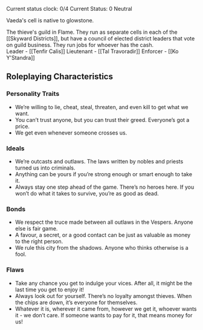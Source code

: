 Current status clock: 0/4
Current Status: 0 Neutral

Vaeda's cell is native to glowstone.

The thieve's guild in Flame. They run as separate cells in each of the [[Skyward Districts]], but have a council of elected district leaders that vote on guild business. They run jobs for whoever has the cash.
<br />
Leader - [[Tenfir Calis]]
Lieutenant -  [[Tal Travoradir]]
Enforcer - [[Ko Y'Standra]] 

## Roleplaying Characteristics

### Personality Traits
- We’re willing to lie, cheat, steal, threaten, and even kill to get what we want.
- You can’t trust anyone, but you can trust their greed. Everyone’s got a price.
-  We get even whenever someone crosses us.

### Ideals
- We’re outcasts and outlaws. The laws written by nobles and priests turned us into criminals.
- Anything can be yours if you’re strong enough or smart enough to take it.
- Always stay one step ahead of the game. There’s no heroes here. If you won’t do what it takes to survive, you’re as good as dead.

### Bonds
- We respect the truce made between all outlaws in the Vespers. Anyone else is fair game.
- A favour, a secret, or a good contact can be just as valuable as money to the right person.
- We rule this city from the shadows. Anyone who thinks otherwise is a fool.

### Flaws
- Take any chance you get to indulge your vices. After all, it might be the last time you get to enjoy it!
- Always look out for yourself. There’s no loyalty amongst thieves. When the chips are down, it’s everyone for themselves.
- Whatever it is, wherever it came from, however we get it, whoever wants it - we don’t care. If someone wants to pay for it, that means money for us!